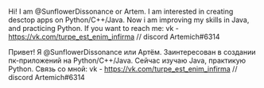 Hi! I am @SunflowerDissonance or Artem.
I am interested in creating desctop apps on Python/C++/Java.
Now i am improving my skills in Java, and practicing Python.
If you want to reach me:
vk - https://vk.com/turpe_est_enim_infirma // discord Artemich#6314

Привет! Я  @SunflowerDissonance  или Артём.
Заинтересован в создании пк-приложений на Python/C++/Java.
Сейчас изучаю Java, практикую Python.
Связь со мной:
vk - https://vk.com/turpe_est_enim_infirma // discord Artemich#6314
